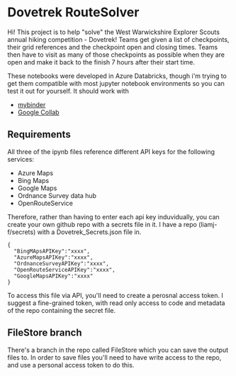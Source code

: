 # Dovetrek RouteSolver

Hi!
This project is to help "solve" the West Warwickshire Explorer Scouts annual hiking competition - Dovetrek! 
Teams get given a list of checkpoints, their grid references and the checkpoint open and closing times. Teams then have to visit as many of those checkpoints as possible when they are open and make it back to the finish 7 hours after their start time.

These notebooks were developed in Azure Databricks, though i'm trying to get them compatible with most jupyter notebook environments so you can test it out for yourself. 
It should work with 
- [mybinder](https://mybinder.org/)
- [Google Collab](https://colab.research.google.com/github/liamj-f/Dovetrek/blob/Binder-fix/)

## Requirements
All three of the ipynb files reference different API keys for the following services:
- Azure Maps
- Bing Maps
- Google Maps
- Ordnance Survey data hub
- OpenRouteService

Therefore, rather than having to enter each api key induvidually, you can create your own github repo with a secrets file in it. I have a repo (liamj-f/secrets) with a Dovetrek_Secrets.json file in.
```
{
  "BingMApsAPIKey":"xxxx",
  "AzureMapsAPIKey":"xxxx",
  "OrdnanceSurveyAPIKey":"xxxx",
  "OpenRouteServiceAPIKey":"xxxx",
  "GoogleMapsAPIKey":"xxxx"
}
```
To access this file via API, you'll need to create a perosnal access token. I suggest a fine-grained token, with read only access to code and metadata of the repo containing the secret file. 

## FileStore branch
There's a branch in the repo called FileStore which you can save the output files to. In order to save files you'll need to have write access to the repo, and use a personal access token to do this.
